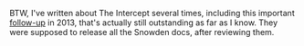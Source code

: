BTW, I've written about The Intercept several times, including this important <a href="http://scripting.com/2013/12/04/theSnowdenLeaksAndTheBillionaire">follow-up</a> in 2013, that's actually still outstanding as far as I know. They were supposed to release all the Snowden docs, after reviewing them. 
